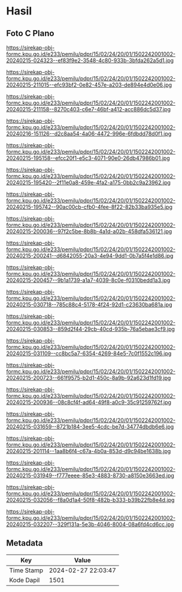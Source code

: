 # Hasil

## Foto C Plano

https://sirekap-obj-formc.kpu.go.id/e233/pemilu/pdpr/15/02/24/20/01/1502242001002-20240215-024323--ef83f9e2-3548-4c80-933b-3bfda262a5d1.jpg

https://sirekap-obj-formc.kpu.go.id/e233/pemilu/pdpr/15/02/24/20/01/1502242001002-20240215-211015--efc93bf2-0e82-457e-a203-de894e4d0e06.jpg

https://sirekap-obj-formc.kpu.go.id/e233/pemilu/pdpr/15/02/24/20/01/1502242001002-20240215-211158--8270c403-c6e7-46bf-a412-acc886dc5d37.jpg

https://sirekap-obj-formc.kpu.go.id/e233/pemilu/pdpr/15/02/24/20/01/1502242001002-20240216-151126--d2c8aa54-4a06-4472-996e-6fdbdd78d0f1.jpg

https://sirekap-obj-formc.kpu.go.id/e233/pemilu/pdpr/15/02/24/20/01/1502242001002-20240215-195158--efcc20f1-e5c3-4071-90e0-26db47986b01.jpg

https://sirekap-obj-formc.kpu.go.id/e233/pemilu/pdpr/15/02/24/20/01/1502242001002-20240215-195420--2f11e0a8-459e-4fa2-a175-0bb2c9a23962.jpg

https://sirekap-obj-formc.kpu.go.id/e233/pemilu/pdpr/15/02/24/20/01/1502242001002-20240215-195742--90ac00cb-cfb0-4fee-8f22-82b33ba935e5.jpg

https://sirekap-obj-formc.kpu.go.id/e233/pemilu/pdpr/15/02/24/20/01/1502242001002-20240215-200036--97f2c5be-8b8b-4a1d-a02b-458dfa536121.jpg

https://sirekap-obj-formc.kpu.go.id/e233/pemilu/pdpr/15/02/24/20/01/1502242001002-20240215-200241--d6842055-20a3-4e94-9dd1-0b7a5f4e1d86.jpg

https://sirekap-obj-formc.kpu.go.id/e233/pemilu/pdpr/15/02/24/20/01/1502242001002-20240215-200457--9b1a1739-a1a7-4039-8c0e-f0310bedd1a3.jpg

https://sirekap-obj-formc.kpu.go.id/e233/pemilu/pdpr/15/02/24/20/01/1502242001002-20240215-030718--785c88c4-5178-4f24-92d1-c23630ba681a.jpg

https://sirekap-obj-formc.kpu.go.id/e233/pemilu/pdpr/15/02/24/20/01/1502242001002-20240215-030853--859d2f44-29cb-40cd-935b-76a5ebae3cf9.jpg

https://sirekap-obj-formc.kpu.go.id/e233/pemilu/pdpr/15/02/24/20/01/1502242001002-20240215-031109--cc8bc5a7-6354-4269-84e5-7c0f1552c196.jpg

https://sirekap-obj-formc.kpu.go.id/e233/pemilu/pdpr/15/02/24/20/01/1502242001002-20240215-200723--661f9575-b2d1-450c-8a9b-92a623d1fd19.jpg

https://sirekap-obj-formc.kpu.go.id/e233/pemilu/pdpr/15/02/24/20/01/1502242001002-20240215-200936--08c8cf4f-ad64-49f8-a0c9-35c91259762f.jpg

https://sirekap-obj-formc.kpu.go.id/e233/pemilu/pdpr/15/02/24/20/01/1502242001002-20240215-031659--8721b184-3ee5-4cdc-be7d-34774dbdb6e6.jpg

https://sirekap-obj-formc.kpu.go.id/e233/pemilu/pdpr/15/02/24/20/01/1502242001002-20240215-201114--1aa8b6f4-c67a-4b0a-853d-d9c94be1638b.jpg

https://sirekap-obj-formc.kpu.go.id/e233/pemilu/pdpr/15/02/24/20/01/1502242001002-20240215-031949--f777eeee-85e3-4883-8730-a8150e3663ed.jpg

https://sirekap-obj-formc.kpu.go.id/e233/pemilu/pdpr/15/02/24/20/01/1502242001002-20240215-032056--f8a0d1a4-50f8-482b-b333-b39b22fb8e4d.jpg

https://sirekap-obj-formc.kpu.go.id/e233/pemilu/pdpr/15/02/24/20/01/1502242001002-20240215-032207--329f131a-5e3b-4046-8004-08a6fd4cd6cc.jpg


## Metadata

| Key        | Value               |
| ---------- | ------------------- |
| Time Stamp | 2024-02-27 22:03:47 |
| Kode Dapil | 1501                |




